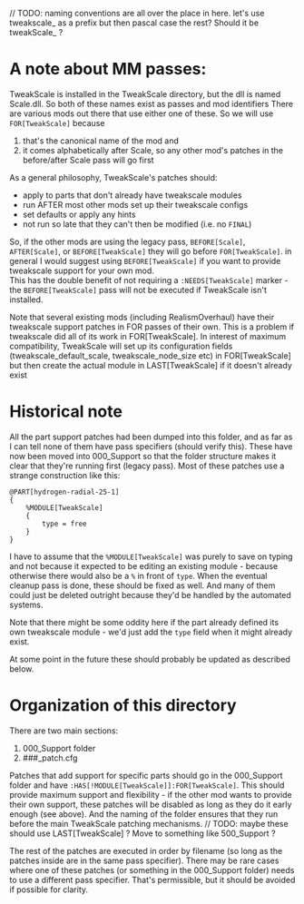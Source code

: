 // TODO: naming conventions are all over the place in here.  let's use tweakscale_ as a prefix but then pascal case the rest?  Should it be tweakScale_ ?  

# A note about MM passes:

TweakScale is installed in the TweakScale directory, but the dll is named Scale.dll.  So both of these names exist as passes and mod identifiers
There are various mods out there that use either one of these.  So we will use `FOR[TweakScale]` because 

1. that's the canonical name of the mod and
2. it comes alphabetically after Scale, so any other mod's patches in the before/after Scale pass will go first

As a general philosophy, TweakScale's patches should:

- apply to parts that don't already have tweakscale modules
- run AFTER most other mods set up their tweakscale configs
- set defaults or apply any hints
- not run so late that they can't then be modified (i.e. no `FINAL`)

So, if the other mods are using the legacy pass, `BEFORE[Scale]`, `AFTER[Scale]`, or `BEFORE[TweakScale]` they will go before `FOR[TweakScale]`.
in general I would suggest using `BEFORE[TweakScale]` if you want to provide tweakscale support for your own mod.  
This has the double benefit of not requiring a `:NEEDS[TweakScale]` marker - the `BEFORE[TweakScale]` pass will not be executed if TweakScale isn't installed.

Note that several existing mods (including RealismOverhaul) have their tweakscale support patches in FOR passes of their own.  This is a problem if tweakscale did all of its work in FOR[TweakScale].
In interest of maximum compatibility, TweakScale will set up its configuration fields (tweakscale_default_scale, tweakscale_node_size etc) in FOR[TweakScale] but then create the actual module in LAST[TweakScale] if it doesn't already exist

# Historical note

All the part support patches had been dumped into this folder, and as far as I can tell none of them have pass specifiers (should verify this).
These have now been moved into 000_Support so that the folder structure makes it clear that they're running first (legacy pass).
Most of these patches use a strange construction like this:

```
@PART[hydrogen-radial-25-1]
{
	%MODULE[TweakScale]
	{
		type = free
	}
}
```

I have to assume that the `%MODULE[TweakScale]` was purely to save on typing and not because it expected to be editing an existing module - because otherwise there would also be a `%` in front of `type`.  When the eventual cleanup pass is done, these should be fixed as well.  And many of them could just be deleted outright because they'd be handled by the automated systems.

Note that there might be some oddity here if the part already defined its own tweakscale module - we'd just add the `type` field when it might already exist.

At some point in the future these should probably be updated as described below.

# Organization of this directory

There are two main sections:

1. 000_Support folder
2. ###_patch.cfg

Patches that add support for specific parts should go in the 000_Support folder and have `:HAS[!MODULE[TweakScale]]:FOR[TweakScale]`.
This should provide maximum support and flexibility - if the other mod wants to provide their own support, these patches will be disabled as long as they do it early enough (see above).
And the naming of the folder ensures that they run before the main TweakScale patching mechanisms.
// TODO: maybe these should use LAST[TweakScale] ?  Move to something like 500_Support ?

The rest of the patches are executed in order by filename (so long as the patches inside are in the same pass specifier).  There may be rare cases where one of these patches (or something in the 000_Support folder) needs to use a different pass specifier.  That's permissible, but it should be avoided if possible for clarity.